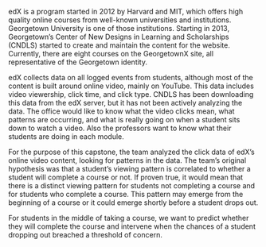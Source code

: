 edX is a program started in 2012 by Harvard and MIT, which offers high quality online courses from well-known universities and institutions.  Georgetown University is one of those institutions.  Starting in 2013, Georgetown’s Center of New Designs in Learning and Scholarships (CNDLS) started to create and maintain the content for the website.  Currently, there are eight courses on the GeorgetownX site, all representative of the Georgetown identity. 

edX collects data on all logged events from students, although most of the content is built around online video, mainly on YouTube.  This data includes video viewership, click time, and click type.  CNDLS has been downloading this data from the edX server, but it has not been actively analyzing the data.   The office would like to know what the video clicks mean, what patterns are occurring, and what is really going on when a student sits down to watch a video.  Also the professors want to know what their students are doing in each module.

For the purpose of this capstone, the team analyzed the click data of edX’s online video content, looking for patterns in the data.  The team’s original hypothesis was that a student’s viewing pattern is correlated to whether a student will complete a course or not.  If proven true, it would mean that there is a distinct viewing pattern for students not completing a course and for students who complete a course.  This pattern may emerge from the beginning of a course or it could emerge  shortly before a student drops out. 

For students in the middle of taking a course, we want to predict whether they will complete the course and intervene when the chances of a student dropping out breached a threshold of concern. 
